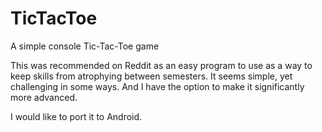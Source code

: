 TicTacToe
=========

A simple console Tic-Tac-Toe game

This was recommended on Reddit as an easy program to use as a way to keep skills from atrophying between semesters.  It seems simple, yet challenging in some ways.  And I have the option to make it significantly more advanced.

I would like to port it to Android.
